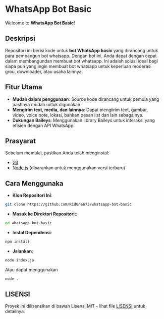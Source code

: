 # WhatsApp Bot Basic

Welcome to **WhatsApp Bot Basic**!

## Deskripsi

Repositori ini berisi kode untuk **bot WhatsApp basic** yang dirancang untuk para pembangun bot whatsapp. Dengan bot ini, Anda dapat dengan cepat dalam membangundan membuat bot whatsapp. Ini adalah solusi ideal bagi siapa pun yang ingin membuat bot whatsapp untuk keperluan moderasi grou, downloader, atau usaha lainnya.

## Fitur Utama

- **Mudah dalam penggunaan**: Source kode dirancang untuk pemula yang pastinya mudah untuk digunakan.
- **Mengirim text, media, dan lainnya**: Dapat mengiirim text, gambar, video, voice note, lokasi, bahkan pesan list dan lain sebagainya.
- **Dukungan Baileys**: Menggunakan library Baileys untuk interaksi yang efisien dengan API WhatsApp.

## Prasyarat

Sebelum memulai, pastikan Anda telah menginstal:

- [Git](https://git-scm.com/downloads)
- [Node.js](https://nodejs.org/en/download) (disarankan untuk menggunakan versi terbaru)

## Cara Menggunaka

- **Klon Repositori Ini**:
```bash
git clone https://github.com/RidOne673/whatsapp-bot-basic
```
- **Masuk ke Direktori Repositori:**:
```bash
cd whatsapp-bot-basic
```
- **Instal Dependensi**:
```bash
npm install
```
- **Jalankan**:
```bash
node index.js
```
Atau dapat menggunakan 
```bash
node .
```
## LISENSI
Proyek ini dilisensikan di bawah Lisensi MIT - lihat file [LISENSI](LICENSE) untuk detailnya.
